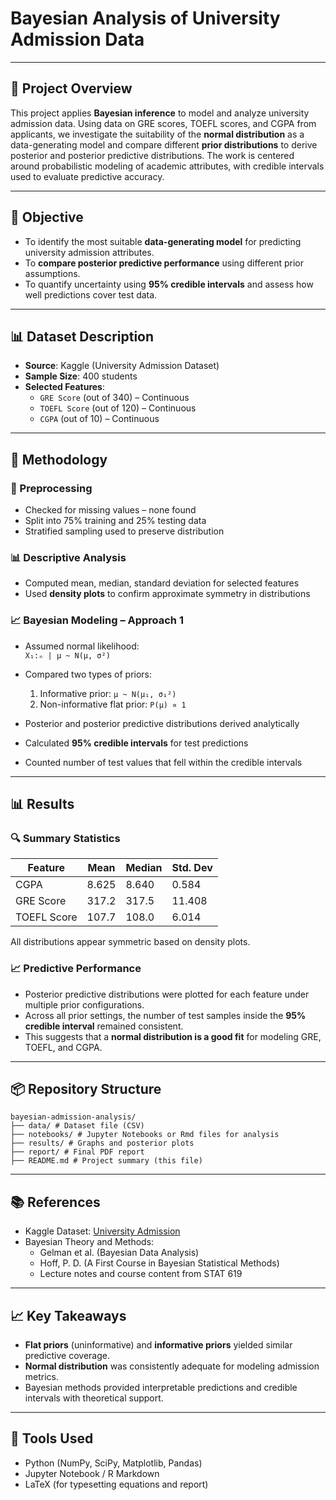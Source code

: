 # Bayesian Analysis of University Admission Data

---

## 📌 Project Overview

This project applies **Bayesian inference** to model and analyze university admission data. Using data on GRE scores, TOEFL scores, and CGPA from applicants, we investigate the suitability of the **normal distribution** as a data-generating model and compare different **prior distributions** to derive posterior and posterior predictive distributions. The work is centered around probabilistic modeling of academic attributes, with credible intervals used to evaluate predictive accuracy.

---

## 🎯 Objective

- To identify the most suitable **data-generating model** for predicting university admission attributes.
- To **compare posterior predictive performance** using different prior assumptions.
- To quantify uncertainty using **95% credible intervals** and assess how well predictions cover test data.

---

## 📊 Dataset Description

- **Source**: Kaggle (University Admission Dataset)
- **Sample Size**: 400 students
- **Selected Features**:
  - `GRE Score` (out of 340) – Continuous
  - `TOEFL Score` (out of 120) – Continuous
  - `CGPA` (out of 10) – Continuous

---

## 🧠 Methodology

### 📌 Preprocessing
- Checked for missing values – none found
- Split into 75% training and 25% testing data
- Stratified sampling used to preserve distribution

### 📊 Descriptive Analysis
- Computed mean, median, standard deviation for selected features
- Used **density plots** to confirm approximate symmetry in distributions

### 📈 Bayesian Modeling – Approach 1
- Assumed normal likelihood:  
  `X₁:ₙ | μ ~ N(μ, σ²)`  
- Compared two types of priors:  
  1. Informative prior: `μ ~ N(μ₁, σ₁²)`  
  2. Non-informative flat prior: `P(μ) ∝ 1`

- Posterior and posterior predictive distributions derived analytically
- Calculated **95% credible intervals** for test predictions
- Counted number of test values that fell within the credible intervals

---

## 📊 Results

### 🔍 Summary Statistics

| Feature      | Mean   | Median | Std. Dev |
|--------------|--------|--------|----------|
| CGPA         | 8.625  | 8.640  | 0.584    |
| GRE Score    | 317.2  | 317.5  | 11.408   |
| TOEFL Score  | 107.7  | 108.0  | 6.014    |

All distributions appear symmetric based on density plots.

### 📈 Predictive Performance

- Posterior predictive distributions were plotted for each feature under multiple prior configurations.
- Across all prior settings, the number of test samples inside the **95% credible interval** remained consistent.
- This suggests that a **normal distribution is a good fit** for modeling GRE, TOEFL, and CGPA.

---

## 📦 Repository Structure

```
bayesian-admission-analysis/
├── data/ # Dataset file (CSV)
├── notebooks/ # Jupyter Notebooks or Rmd files for analysis
├── results/ # Graphs and posterior plots
├── report/ # Final PDF report
├── README.md # Project summary (this file)
```

---

## 📚 References

- Kaggle Dataset: [University Admission](https://www.kaggle.com/mohansacharya/graduate-admissions)
- Bayesian Theory and Methods:
  - Gelman et al. (Bayesian Data Analysis)
  - Hoff, P. D. (A First Course in Bayesian Statistical Methods)
  - Lecture notes and course content from STAT 619

---

## 📈 Key Takeaways

- **Flat priors** (uninformative) and **informative priors** yielded similar predictive coverage.
- **Normal distribution** was consistently adequate for modeling admission metrics.
- Bayesian methods provided interpretable predictions and credible intervals with theoretical support.

---

## 🧪 Tools Used

- Python (NumPy, SciPy, Matplotlib, Pandas)
- Jupyter Notebook / R Markdown
- LaTeX (for typesetting equations and report)


